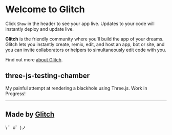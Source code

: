 Welcome to Glitch
=================

Click `Show` in the header to see your app live. Updates to your code will instantly deploy and update live.

**Glitch** is the friendly community where you'll build the app of your dreams. Glitch lets you instantly create, remix, edit, and host an app, bot or site, and you can invite collaborators or helpers to simultaneously edit code with you.

Find out more [about Glitch](https://glitch.com/about).


three-js-testing-chamber
------------
My painful attempt at rendering a blackhole using Three.js.
Work in Progress!



------------------
Made by [Glitch](https://glitch.com/)
-------------------

\ ゜o゜)ノ

